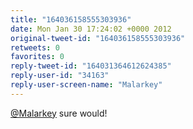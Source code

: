 ```yaml
---
title: "164036158555303936"
date: Mon Jan 30 17:24:02 +0000 2012
original-tweet-id: "164036158555303936"
retweets: 0
favorites: 0
reply-tweet-id: "164031364612624385"
reply-user-id: "34163"
reply-user-screen-name: "Malarkey"
---
```

<a href="https://twitter.com/Malarkey">@Malarkey</a> sure would!
